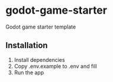 # godot-game-starter

Godot game starter template


## Installation

1. Install dependencies
2. Copy .env.example to .env and fill
3. Run the app
